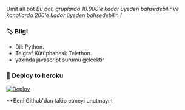 Umit all bot
_Bu bot, gruplarda 10.000'e kadar üyeden bahsedebilir ve kanallarda 200'e kadar üyeden bahsedebilir. !_

### 🏷 Bilgi
- Dil: Python.
- Telgraf Kütüphanesi: Telethon.
- yakında javascript surumu gelcektir

### 🚀 Deploy to heroku
[![Deploy](https://www.herokucdn.com/deploy/button.svg)](https://heroku.com/deploy?template=https://github.com/Umitduru03/tagger)

**Beni Github'dan takip etmeyi unutmayın